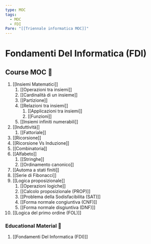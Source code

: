 ```yaml
---
type: MOC
tags:
  - MOC
  - FDI
Pare: "[[Triennale informatica MOC]]"
---
```

# Fondamenti Del Informatica (FDI)


## Course MOC  📒
1. [[Insiemi Matematici]]
	1. [[Operazioni tra insiemi]]
	2. [[Cardinalità di un insieme]]
	3. [[Partizione]]
	4. [[Relazioni tra insiemi]]
		1. [[Applicazioni tra insiemi]]
		2. [[Funzioni]]
	5.  [[Insiemi infiniti numerabili]]
2. [[Induttività]]
	1. [[Fattoriale]]
3. [[Ricorsione]]
4. [[Ricorsione Vs Induzione]]
5. [[Combinatoria]]
6. [[Alfabeto]]
	1. [[Stringhe]]
	2. [[Ordinamento canonico]]
7. [[Automa a stati finiti]]
8. [[Serie di Fibonacci]]
9. [[Logica proposizionale]]
	1. [[Operazioni logiche]]
	2. [[Calcolo proposizionale (PROP)]]
	3. [[Problema della Sodisfacibilita (SAT)]]
	4. [[Forma normale congiuntiva (CNF)]]
	5. [[Forma normale disgiuntiva (DNF)]]
10. [[Logica del primo ordine (FOL)]]

### Educational Material 🧱
1. [[Fondamenti Del Informatica (FDI)]]


